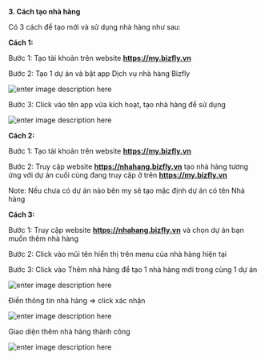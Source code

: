 

**3. Cách tạo nhà hàng**

Có 3 cách để tạo mới và sử dụng nhà hàng như sau:

**Cách 1:**

Bước 1: Tạo tài khoản trên website **https://my.bizfly.vn**

Bước 2: Tạo 1 dự án và bật app Dịch vụ nhà hàng Bizfly

![enter image description here](https://static8.muarecdn.com/original/muare/images/2020/05/12/5595283_gie1baa3iphc3a1p.png)

Bước 3: Click vào tên app vừa kích hoạt, tạo nhà hàng để sử dụng

![enter image description here](https://static8.muarecdn.com/original/muare/images/2020/05/12/5595317_photo-2020-05-12-09-15-33.jpg)

**Cách 2:**

Bước 1: Tạo tài khoản trên website **https://my.bizfly.vn**

Bước 2: Truy cập website **https://nhahang.bizfly.vn** tạo nhà hàng tương ứng với dự án cuối cùng đang truy cập ở trên **https://my.bizfly.vn**

Note: Nếu chưa có dự án nào bên my sẽ tạo mặc định dự án có tên Nhà hàng

**Cách 3:**

Bước 1: Truy cập website **https://nhahang.bizfly.vn** và chọn dự án bạn muốn thêm nhà hàng

Bước 2: Click vào mũi tên hiển thị trên menu của nhà hàng hiện tại

Bước 3: Click vào Thêm nhà hàng để tạo 1 nhà hàng mới trong cùng 1 dự án 

![enter image description here](https://static8.muarecdn.com/original/muare/images/2020/05/12/5595407_thc3aamnhc3a0hc3a0ng.png)

Điền thông tin nhà hàng => click xác nhận

![enter image description here](https://static8.muarecdn.com/original/muare/images/2020/06/11/5630049_screenshot-54.png)

Giao diện thêm nhà hàng thành công

![enter image description here](https://static8.muarecdn.com/original/muare/images/2020/06/11/5630061_screenshot-55.png)